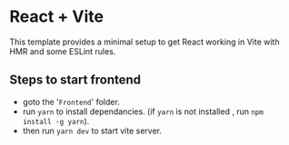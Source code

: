 # React + Vite

This template provides a minimal setup to get React working in Vite with HMR and some ESLint rules.

## Steps to start frontend

- goto the '`Frontend`' folder.
- run `yarn` to install dependancies. (if `yarn` is not installed , run `npm install -g yarn`).
- then run `yarn dev` to start vite server.
